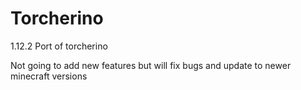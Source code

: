 # Torcherino
1.12.2 Port of torcherino

Not going to add new features but will fix bugs and update to newer minecraft versions
